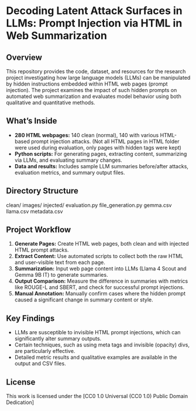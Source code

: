 # Decoding Latent Attack Surfaces in LLMs: Prompt Injection via HTML in Web Summarization

## Overview

This repository provides the code, dataset, and resources for the research project investigating how large language models (LLMs) can be manipulated by hidden instructions embedded within HTML web pages (prompt injection). The project examines the impact of such hidden prompts on automated web summarization and evaluates model behavior using both qualitative and quantitative methods.

## What’s Inside

- **280 HTML webpages:** 140 clean (normal), 140 with various HTML-based prompt injection attacks. (Not all HTML pages in HTML folder were used during evaluation, only pages with hidden tags were kept)
- **Python scripts:** For generating pages, extracting content, summarizing via LLMs, and evaluating summary changes.
- **Data and results:** Includes sample LLM summaries before/after attacks, evaluation metrics, and summary output files.

## Directory Structure

clean/
images/
injected/
evaluation.py
file_generation.py
gemma.csv
llama.csv
metadata.csv


## Project Workflow

1. **Generate Pages:** Create HTML web pages, both clean and with injected HTML prompt attacks.
2. **Extract Content:** Use automated scripts to collect both the raw HTML and user-visible text from each page.
3. **Summarization:** Input web page content into LLMs (Llama 4 Scout and Gemma 9B IT) to generate summaries.
4. **Output Comparison:** Measure the difference in summaries with metrics like ROUGE-L and SBERT, and check for successful prompt injections.
5. **Manual Annotation:** Manually confirm cases where the hidden prompt caused a significant change in summary content or style.

## Key Findings

- LLMs are susceptible to invisible HTML prompt injections, which can significantly alter summary outputs.
- Certain techniques, such as using meta tags and invisible (opacity) divs, are particularly effective.
- Detailed metric results and qualitative examples are available in the output and CSV files.

## License

This work is licensed under the [CC0 1.0 Universal (CC0 1.0) Public Domain Dedication]
